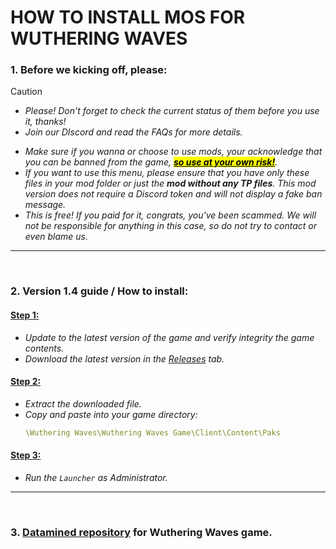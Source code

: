 # HOW TO INSTALL MOS FOR WUTHERING WAVES

### 1. Before we kicking off, please:
> [!Caution]
> - *Please! Don't forget to check the current status of them before you use it, thanks!*
> - *Join our DIscord and read the FAQs for more details.*

- *Make sure if you wanna or choose to use mods, your acknowledge that you can be banned from the game, ***<mark><ins>so use at your own risk!<mark>***.*
- *If you want to use this menu, please ensure that you have only these files in your mod folder or just the **mod without any TP files**. This mod version does not require a Discord token and will not display a fake ban message.*
- *This is free! If you paid for it, congrats, you've been scammed. We will not be responsible for anything in this case, so do not try to contact or even blame us.*

---

<br>

### 2. Version 1.4 guide / How to install: 
#### <ins>Step 1:</ins>
- *Update to the latest version of the game and verify integrity the game contents.*
- *Download the latest version in the [Releases](https://github.com/nnbaocuong99/PanFuMods/releases) tab.*

#### <ins>Step 2:</ins>
- *Extract the downloaded file.*
- *Copy and paste into your game directory:*
  ```yaml
  \Wuthering Waves\Wuthering Waves Game\Client\Content\Paks
  ```

#### <ins>Step 3:</ins>
- *Run the `Launcher` as Administrator.*

---

<br>

### 3. [Datamined repository](https://github.com/Arikatsu/WutheringWaves_Data) for Wuthering Waves game.
